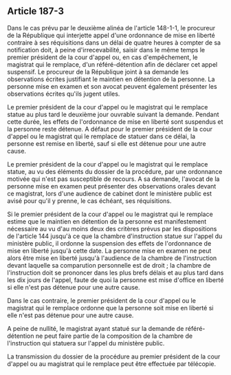 Article 187-3
----
Dans le cas prévu par le deuxième alinéa de l'article 148-1-1, le procureur de
la République qui interjette appel d'une ordonnance de mise en liberté contraire
à ses réquisitions dans un délai de quatre heures à compter de sa notification
doit, à peine d'irrecevabilité, saisir dans le même temps le premier président
de la cour d'appel ou, en cas d'empêchement, le magistrat qui le remplace, d'un
référé-détention afin de déclarer cet appel suspensif. Le procureur de la
République joint à sa demande les observations écrites justifiant le maintien en
détention de la personne. La personne mise en examen et son avocat peuvent
également présenter les observations écrites qu'ils jugent utiles.

Le premier président de la cour d'appel ou le magistrat qui le remplace statue
au plus tard le deuxième jour ouvrable suivant la demande. Pendant cette durée,
les effets de l'ordonnance de mise en liberté sont suspendus et la personne
reste détenue. A défaut pour le premier président de la cour d'appel ou le
magistrat qui le remplace de statuer dans ce délai, la personne est remise en
liberté, sauf si elle est détenue pour une autre cause.

Le premier président de la cour d'appel ou le magistrat qui le remplace statue,
au vu des éléments du dossier de la procédure, par une ordonnance motivée qui
n'est pas susceptible de recours. A sa demande, l'avocat de la personne mise en
examen peut présenter des observations orales devant ce magistrat, lors d'une
audience de cabinet dont le ministère public est avisé pour qu'il y prenne, le
cas échéant, ses réquisitions.

Si le premier président de la cour d'appel ou le magistrat qui le remplace
estime que le maintien en détention de la personne est manifestement nécessaire
au vu d'au moins deux des critères prévus par les dispositions de l'article 144
jusqu'à ce que la chambre d'instruction statue sur l'appel du ministère public,
il ordonne la suspension des effets de l'ordonnance de mise en liberté jusqu'à
cette date. La personne mise en examen ne peut alors être mise en liberté
jusqu'à l'audience de la chambre de l'instruction devant laquelle sa comparution
personnelle est de droit ; la chambre de l'instruction doit se prononcer dans
les plus brefs délais et au plus tard dans les dix jours de l'appel, faute de
quoi la personne est mise d'office en liberté si elle n'est pas détenue pour une
autre cause.

Dans le cas contraire, le premier président de la cour d'appel ou le magistrat
qui le remplace ordonne que la personne soit mise en liberté si elle n'est pas
détenue pour une autre cause.

A peine de nullité, le magistrat ayant statué sur la demande de référé-détention
ne peut faire partie de la composition de la chambre de l'instruction qui
statuera sur l'appel du ministère public.

La transmission du dossier de la procédure au premier président de la cour
d'appel ou au magistrat qui le remplace peut être effectuée par télécopie.
